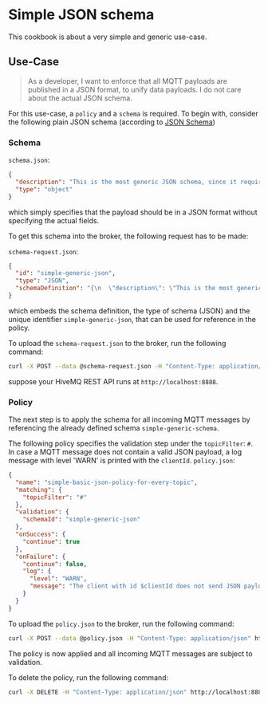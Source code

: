 # Simple JSON schema
This cookbook is about a very simple and generic use-case. 

## Use-Case 
> As a developer, I want to enforce that all MQTT payloads are published in a JSON format, to unify data payloads. I do not care about the actual JSON schema.

For this use-case, a `policy` and a `schema` is required. To begin with, consider the following plain JSON schema (according to [JSON Schema](https://json-schema.org/))

### Schema

`schema.json`:
```json
{
  "description": "This is the most generic JSON schema, since it requires just a JSON object, nothing further specified",
  "type": "object"
}
```
which simply specifies that the payload should be in a JSON format without specifying the actual fields.

To get this schema into the broker, the following request has to be made:

`schema-request.json`:
```json
{
  "id": "simple-generic-json",
  "type": "JSON",
  "schemaDefinition": "{\n  \"description\": \"This is the most generic JSON schema, since it requires just a JSON object, nothing further specified\",\n  \"type\": \"object\"\n}"
}
```
which embeds the schema definition, the type of schema (JSON) and the unique identifier `simple-generic-json`, that can be used for reference in the policy.

To upload the `schema-request.json` to the broker, run the following command: 
```bash
curl -X POST --data @schema-request.json -H "Content-Type: application/json" http://localhost:8888/api/v1/schemas
```
suppose your HiveMQ REST API runs at `http://localhost:8888`.

### Policy
The next step is to apply the schema for all incoming MQTT messages by referencing the already defined schema `simple-generic-schema`.

The following policy specifies the validation step under the `topicFilter`: `#`.  In case a MQTT message does not contain a valid JSON payload, a log message with level 'WARN' is printed with the `clientId`. 
`policy.json`:
```json
{
  "name": "simple-basic-json-policy-for-every-topic",
  "matching": {
    "topicFilter": "#"
  },
  "validation": {
    "schemaId": "simple-generic-json"
  },
  "onSuccess": {
    "continue": true
  },
  "onFailure": {
    "continue": false,
    "log": {
      "level": "WARN",
      "message": "The client with id $clientId does not send JSON payloads. The message will be dropped."
    }
  }
}
```

To upload the `policy.json` to the broker, run the following command:
```bash
curl -X POST --data @policy.json -H "Content-Type: application/json" http://localhost:8888/api/v1/policies
```

The policy is now applied and all incoming MQTT messages are subject to validation.

To delete the policy, run the following command:
```bash
curl -X DELETE -H "Content-Type: application/json" http://localhost:8888/api/v1/policies/simple-basic-json-policy-for-every-topic
```
